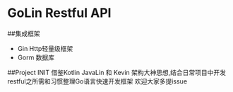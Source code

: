 # GoLin Restful API

##集成框架

- Gin Http轻量级框架
- Gorm 数据库

##Project INIT
 借鉴Kotlin JavaLin 和 Kevin 架构大神思想,结合日常项目中开发restful之所需和习惯整理Go语言快速开发框架
欢迎大家多提issue